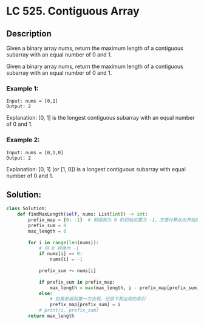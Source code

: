 # LC 525. Contiguous Array

## Description
Given a binary array nums, return the maximum length of a contiguous subarray with an equal number of 0 and 1.

Given a binary array nums, return the maximum length of a contiguous subarray with an equal number of 0 and 1.

 

### Example 1:
```
Input: nums = [0,1]
Output: 2
```

Explanation: [0, 1] is the longest contiguous subarray with an equal number of 0 and 1.

### Example 2:
```
Input: nums = [0,1,0]
Output: 2
```
Explanation: [0, 1] (or [1, 0]) is a longest contiguous subarray with equal number of 0 and 1.

## Solution:
```py
class Solution:
    def findMaxLength(self, nums: List[int]) -> int:
        prefix_map = {0: -1}  # 前缀和为 0 的初始位置为 -1，方便计算从头开始的子数组
        prefix_sum = 0
        max_length = 0
        
        for i in range(len(nums)):
            # 将 0 转换为 -1
            if nums[i] == 0:
                nums[i] = -1
            
            prefix_sum += nums[i]
            
            if prefix_sum in prefix_map:
                max_length = max(max_length, i - prefix_map[prefix_sum])
            else:
                # 如果前缀和第一次出现，记录下其出现的索引
                prefix_map[prefix_sum] = i
            # print(i, prefix_sum)
        return max_length
```